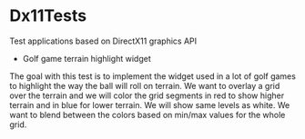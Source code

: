 # Dx11Tests
Test applications based on DirectX11 graphics API

* Golf game terrain highlight widget

The goal with this test is to implement the widget used in a lot of golf games to highlight the way the ball will roll on terrain. We want to overlay a grid over the terrain and we will color the grid segments in red to show higher terrain and in blue for lower terrain. We will show same levels as white. We want to blend between the colors based on min/max values for the whole  grid.
